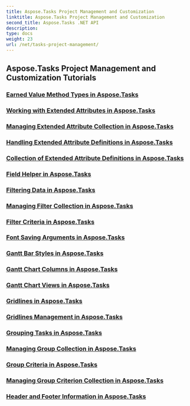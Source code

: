 ```yaml
---
title: Aspose.Tasks Project Management and Customization
linktitle: Aspose.Tasks Project Management and Customization
second_title: Aspose.Tasks .NET API
description: 
type: docs
weight: 23
url: /net/tasks-project-management/
---
```


## Aspose.Tasks Project Management and Customization Tutorials
### [Earned Value Method Types in Aspose.Tasks](./earned-value-method-types/)
### [Working with Extended Attributes in Aspose.Tasks](./working-with-extended-attributes/)
### [Managing Extended Attribute Collection in Aspose.Tasks](./extended-attribute-collection/)
### [Handling Extended Attribute Definitions in Aspose.Tasks](./extended-attribute-definitions/)
### [Collection of Extended Attribute Definitions in Aspose.Tasks](./extended-attribute-definition-collection/)
### [Field Helper in Aspose.Tasks](./field-helper/)
### [Filtering Data in Aspose.Tasks](./filtering-data/)
### [Managing Filter Collection in Aspose.Tasks](./filter-collection/)
### [Filter Criteria in Aspose.Tasks](./filter-criteria/)
### [Font Saving Arguments in Aspose.Tasks](./font-saving-arguments/)
### [Gantt Bar Styles in Aspose.Tasks](./gantt-bar-styles/)
### [Gantt Chart Columns in Aspose.Tasks](./gantt-chart-columns/)
### [Gantt Chart Views in Aspose.Tasks](./gantt-chart-views/)
### [Gridlines in Aspose.Tasks](./gridlines/)
### [Gridlines Management in Aspose.Tasks](./gridlines-management/)
### [Grouping Tasks in Aspose.Tasks](./grouping-tasks/)
### [Managing Group Collection in Aspose.Tasks](./group-collection/)
### [Group Criteria in Aspose.Tasks](./group-criteria/)
### [Managing Group Criterion Collection in Aspose.Tasks](./group-criterion-collection/)
### [Header and Footer Information in Aspose.Tasks](./header-footer-information/)